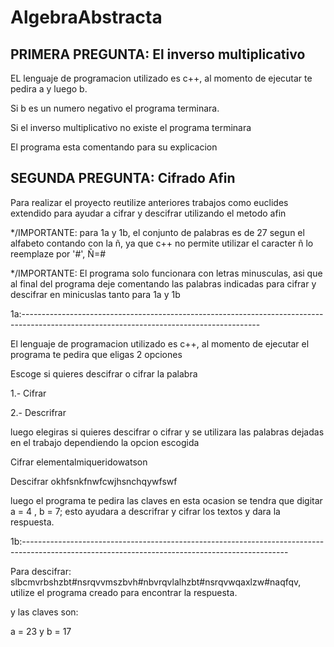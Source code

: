 # AlgebraAbstracta

PRIMERA PREGUNTA: El inverso multiplicativo
----------------------------------------------------------------------------------------------------------------------------------------------------------------------
  EL lenguaje de programacion utilizado es c++, al momento de ejecutar te pedira a y luego b.
  
  Si b es un numero negativo el programa terminara.
  
  Si el inverso multiplicativo no existe el programa terminara
  
  El programa esta comentando para su explicacion

SEGUNDA PREGUNTA: Cifrado Afin
----------------------------------------------------------------------------------------------------------------------------------------------------------------------
  Para realizar el proyecto reutilize anteriores trabajos como euclides extendido para ayudar a cifrar y descifrar utilizando el metodo afin
 
  */IMPORTANTE: para 1a y 1b, el conjunto de palabras es de 27 segun el alfabeto contando con la ñ, ya que c++ no permite utilizar el caracter ñ lo reemplaze por '#',    Ñ=#
  
  */IMPORTANTE: El programa solo funcionara con letras minusculas, asi que al final del programa deje comentando las palabras indicadas para cifrar y descifrar en minicuslas tanto para 1a y 1b
  
  1a:----------------------------------------------------------------------------------------------------------------------------------------- 
 
  El lenguaje de programacion utilizado es c++, al momento de ejecutar el programa te pedira que eligas 2 opciones
  
  Escoge si quieres descifrar o cifrar la palabra
  
  1.- Cifrar
  
  2.- Descrifrar
  
  luego elegiras si quieres descifrar o cifrar y se utilizara las palabras dejadas en el trabajo dependiendo la opcion escogida
  
  Cifrar elementalmiqueridowatson
  
  Descifrar okhfsnkfnwfcwjhsnchqywfswf
  
  luego el programa te pedira las claves en esta ocasion se tendra que digitar a = 4 , b = 7; esto ayudara a descrifrar y cifrar los textos y dara la respuesta.
  
  1b:------------------------------------------------------------------------------------------------------------------------------------------------
  
  Para descifrar: slbcmvrbshzbt#nsrqvvmszbvh#nbvrqvlalhzbt#nsrqvwqaxlzw#naqfqv, utilize el programa creado para encontrar la respuesta.
  
  y las claves son:
  
  a = 23 y b = 17
